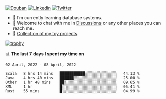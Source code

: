 
<p align="left">
<a href="https://www.douban.com/people/ixxchan"><img src="https://img.shields.io/badge/@ixxchan-007722?style=flat&logo=Douban&logoColor=white" alt="Douban" /></a> 
<a href="https://www.linkedin.com/in/xxchan/?locale=en_US"><img src="https://img.shields.io/badge/@xxchan-0073b1?style=flat&logo=LinkedIn&logoColor=white" alt="Linkedin" /></a> 
<a href="https://twitter.com/yayale_umi"><img src="https://img.shields.io/badge/@yayale__umi-1DA1F2?style=flat&logo=Twitter&logoColor=white" alt="Twitter"/></a>
</p>

- 🌱 I’m currently learning database systems.
- 💬 Welcome to chat with me in [Discussions](https://github.com/xxchan/xxchan/discussions) or any other places you can reach me.
- 🍚 [Collection of my toy projects](https://github.com/ixxchan).


[![trophy](https://github-profile-trophy.vercel.app/?username=xxchan&theme=flat&column=7&row=1)](https://github.com/xxchan)


📊 **The last 7 days I spent my time on** 

<!--START_SECTION:waka-->
```text
02 April, 2022 - 08 April, 2022

Scala   8 hrs 14 mins   ███████████░░░░░░░░░░░░░░   44.13 % 
Java    4 hrs 40 mins   ██████░░░░░░░░░░░░░░░░░░░   25.00 % 
Other   1 hr 48 mins    ██░░░░░░░░░░░░░░░░░░░░░░░   09.65 % 
XML     1 hr            █░░░░░░░░░░░░░░░░░░░░░░░░   05.41 % 
Rust    55 mins         █░░░░░░░░░░░░░░░░░░░░░░░░   04.99 %
```
<!--END_SECTION:waka-->

<!--
**xxchan/xxchan** is a ✨ _special_ ✨ repository because its `README.md` (this file) appears on your GitHub profile.

Here are some ideas to get you started:

- 🔭 I’m currently working on ...
- 🌱 I’m currently learning ...
- 👯 I’m looking to collaborate on ...
- 🤔 I’m looking for help with ...
- 💬 Ask me about ...
- 📫 How to reach me: ...
- 😄 Pronouns: ...
- ⚡ Fun fact: ...
-->
